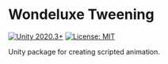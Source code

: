 # **Wondeluxe Tweening**

[![Unity 2020.3+](https://img.shields.io/badge/unity-2020.3%2B-blue.svg)](https://unity3d.com/get-unity/download)
[![License: MIT](https://img.shields.io/badge/License-MIT-brightgreen.svg)](https://github.com/wondeluxe/unity-wondeluxe/blob/main/LICENSE.md)

Unity package for creating scripted animation.
